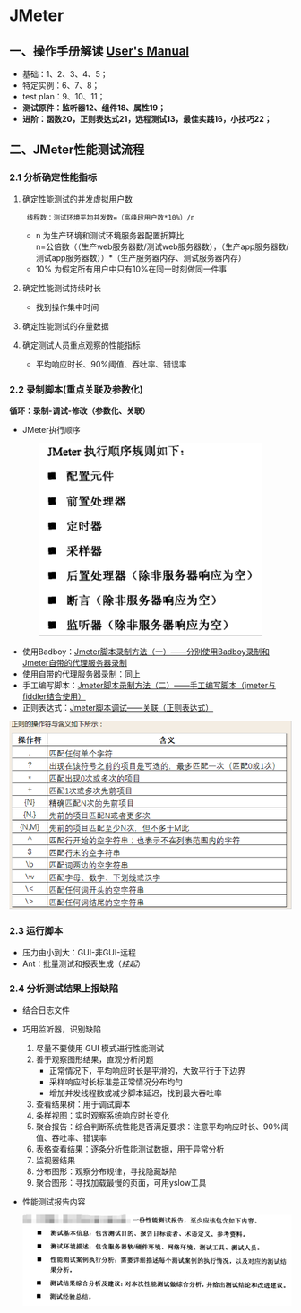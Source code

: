 # JMeter



## 一、操作手册解读 [User's Manual](http://jmeter.apache.org/usermanual/index.html)
* 基础：1、2、3、4、5；
* 特定实例：6、7、8；
* test plan：9、10、11；
* **测试原件：监听器12、组件18、属性19；**
* **进阶：函数20，正则表达式21，远程测试13，最佳实践16，小技巧22；**

## 二、JMeter性能测试流程

### 2.1 分析确定性能指标
1. 确定性能测试的并发虚拟用户数

        线程数：测试环境平均并发数=（高峰段用户数*10%）/n
    * n 为生产环境和测试环境服务器配置折算比  
        n=公倍数（（生产web服务器数/测试web服务器数），（生产app服务器数/测试app服务器数））*（生产服务器内存、测试服务器内存）
    * 10% 为假定所有用户中只有10%在同一时刻做同一件事

2. 确定性能测试持续时长
    * 找到操作集中时间
1. 确定性能测试的存量数据
1. 确定测试人员重点观察的性能指标
    * 平均响应时长、90%阈值、吞吐率、错误率

### 2.2 录制脚本(重点关联及参数化)
**循环：录制-调试-修改（参数化、关联）**
* JMeter执行顺序
<p align="center"><img src=2017-10-24-09-12-37.png> </p>

* 使用Badboy：[Jmeter脚本录制方法（一）——分别使用Badboy录制和Jmeter自带的代理服务器录制](http://www.cnblogs.com/hong-fithing/p/7645145.html)
* 使用自带的代理服务器录制：同上
* 手工编写脚本：[Jmeter脚本录制方法（二）——手工编写脚本（jmeter与fiddler结合使用）](http://www.cnblogs.com/hong-fithing/p/7668258.html)
* 正则表达式：[Jmeter脚本调试——关联（正则表达式）](http://www.cnblogs.com/hong-fithing/p/7650762.html#3807619)
  
<p align="center">
<img src=2017-10-23-17-35-51.png> </p>

### 2.3 运行脚本
* 压力由小到大：GUI-非GUI-远程
* Ant：批量测试和报表生成（_挂起_）

### 2.4 分析测试结果上报缺陷
* 结合日志文件
* 巧用监听器，识别缺陷
    1. 尽量不要使用 GUI 模式进行性能测试
    1. 善于观察图形结果，直观分析问题
        * 正常情况下，平均响应时长是平滑的，大致平行于下边界
        * 采样响应时长标准差正常情况分布均匀
        * 增加并发线程数或减少脚本延迟，找到最大吞吐率
    1. 查看结果树：用于调试脚本
    1. 条样视图：实时观察系统响应时长变化
    1. 聚合报告：综合判断系统性能是否满足要求：注意平均响应时长、90%阈值、吞吐率、错误率
    1. 表格查看结果：逐条分析性能测试数据，用于异常分析
    1. 监视器结果
    1. 分布图形：观察分布规律，寻找隐藏缺陷
    1. 聚合图形：寻找加载最慢的页面，可用yslow工具

* 性能测试报告内容
    <p align="center"><img src=2017-10-24-09-14-32.png></p>
